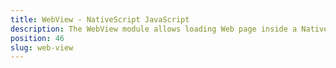 ```yaml
---
title: WebView - NativeScript JavaScript
description: The WebView module allows loading Web page inside a NativeScript application or displaying static HTML content with rich CSS. The component can be used for more advanced scenarios and for displaying dynamic HTML content.
position: 46
slug: web-view
---
```

